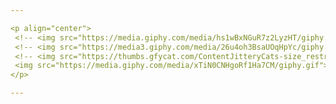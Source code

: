 ```yaml
---

<p align="center">
 <!-- <img src="https://media.giphy.com/media/hs1wBxNGuR7z2LyzHT/giphy.gif"> -->
 <!-- <img src="https://media3.giphy.com/media/26u4oh3BsaUOqHpYc/giphy.gif"> -->
 <!-- <img src="https://thumbs.gfycat.com/ContentJitteryCats-size_restricted.gif"> -->
 <img src="https://media.giphy.com/media/xTiN0CNHgoRf1Ha7CM/giphy.gif">
</p>

---
```

